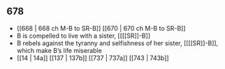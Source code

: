 ## 678
- [[668 | 668 ch M-B to SR-B]] [[670 | 670 ch M-B to SR-B]] 
- B is compelled to live with a sister, [[[[SR]]-B]]
- B rebels against the tyranny and selfishness of her sister, [[[[SR]]-B]], which make B’s life miserable
- [[14 | 14a]] [[137 | 137b]] [[737 | 737a]] [[743 | 743b]] 

